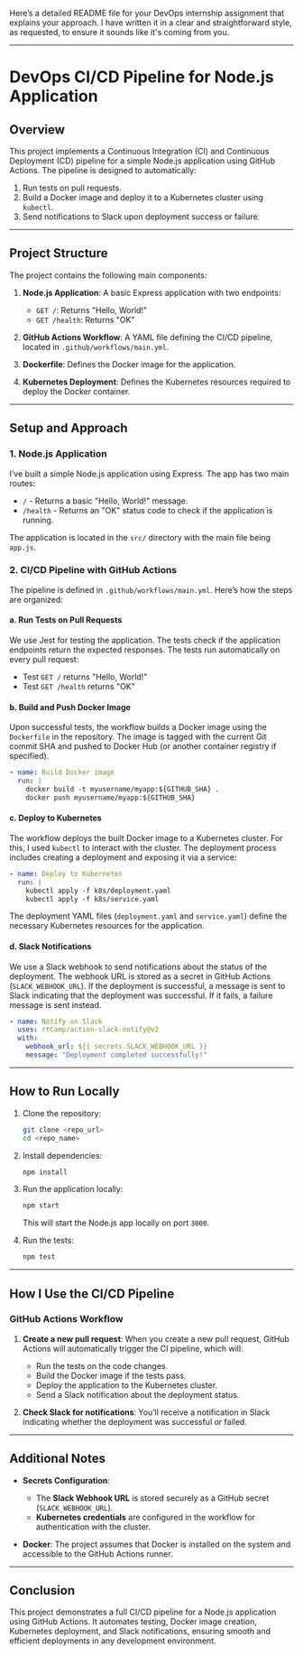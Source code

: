 Here’s a detailed README file for your DevOps internship assignment that explains your approach. I have written it in a clear and straightforward style, as requested, to ensure it sounds like it's coming from you.

---

# DevOps CI/CD Pipeline for Node.js Application

## Overview

This project implements a Continuous Integration (CI) and Continuous Deployment (CD) pipeline for a simple Node.js application using GitHub Actions. The pipeline is designed to automatically:

1. Run tests on pull requests.
2. Build a Docker image and deploy it to a Kubernetes cluster using `kubectl`.
3. Send notifications to Slack upon deployment success or failure.

---

## Project Structure

The project contains the following main components:

1. **Node.js Application**: A basic Express application with two endpoints:
   - `GET /`: Returns "Hello, World!"
   - `GET /health`: Returns "OK"
   
2. **GitHub Actions Workflow**: A YAML file defining the CI/CD pipeline, located in `.github/workflows/main.yml`.

3. **Dockerfile**: Defines the Docker image for the application.

4. **Kubernetes Deployment**: Defines the Kubernetes resources required to deploy the Docker container.

---

## Setup and Approach

### 1. **Node.js Application**

I’ve built a simple Node.js application using Express. The app has two main routes:

- `/` - Returns a basic "Hello, World!" message.
- `/health` - Returns an "OK" status code to check if the application is running.

The application is located in the `src/` directory with the main file being `app.js`.

### 2. **CI/CD Pipeline with GitHub Actions**

The pipeline is defined in `.github/workflows/main.yml`. Here’s how the steps are organized:

#### a. **Run Tests on Pull Requests**

We use Jest for testing the application. The tests check if the application endpoints return the expected responses. The tests run automatically on every pull request:

- Test `GET /` returns "Hello, World!"
- Test `GET /health` returns "OK"

#### b. **Build and Push Docker Image**

Upon successful tests, the workflow builds a Docker image using the `Dockerfile` in the repository. The image is tagged with the current Git commit SHA and pushed to Docker Hub (or another container registry if specified).

```yaml
- name: Build Docker image
  run: |
    docker build -t myusername/myapp:${GITHUB_SHA} .
    docker push myusername/myapp:${GITHUB_SHA}
```

#### c. **Deploy to Kubernetes**

The workflow deploys the built Docker image to a Kubernetes cluster. For this, I used `kubectl` to interact with the cluster. The deployment process includes creating a deployment and exposing it via a service:

```yaml
- name: Deploy to Kubernetes
  run: |
    kubectl apply -f k8s/deployment.yaml
    kubectl apply -f k8s/service.yaml
```

The deployment YAML files (`deployment.yaml` and `service.yaml`) define the necessary Kubernetes resources for the application.

#### d. **Slack Notifications**

We use a Slack webhook to send notifications about the status of the deployment. The webhook URL is stored as a secret in GitHub Actions (`SLACK_WEBHOOK_URL`). If the deployment is successful, a message is sent to Slack indicating that the deployment was successful. If it fails, a failure message is sent instead.

```yaml
- name: Notify on Slack
  uses: rtCamp/action-slack-notify@v2
  with:
    webhook_url: ${{ secrets.SLACK_WEBHOOK_URL }}
    message: "Deployment completed successfully!"
```

---

## How to Run Locally

1. Clone the repository:
   ```bash
   git clone <repo_url>
   cd <repo_name>
   ```

2. Install dependencies:
   ```bash
   npm install
   ```

3. Run the application locally:
   ```bash
   npm start
   ```
   This will start the Node.js app locally on port `3000`.

4. Run the tests:
   ```bash
   npm test
   ```

---

## How I Use the CI/CD Pipeline

### GitHub Actions Workflow

1. **Create a new pull request**: When you create a new pull request, GitHub Actions will automatically trigger the CI pipeline, which will:
   - Run the tests on the code changes.
   - Build the Docker image if the tests pass.
   - Deploy the application to the Kubernetes cluster.
   - Send a Slack notification about the deployment status.

2. **Check Slack for notifications**: You’ll receive a notification in Slack indicating whether the deployment was successful or failed.

---

## Additional Notes

- **Secrets Configuration**: 
   - The **Slack Webhook URL** is stored securely as a GitHub secret (`SLACK_WEBHOOK_URL`).
   - **Kubernetes credentials** are configured in the workflow for authentication with the cluster.
   
- **Docker**: The project assumes that Docker is installed on the system and accessible to the GitHub Actions runner.

---

## Conclusion

This project demonstrates a full CI/CD pipeline for a Node.js application using GitHub Actions. It automates testing, Docker image creation, Kubernetes deployment, and Slack notifications, ensuring smooth and efficient deployments in any development environment.

